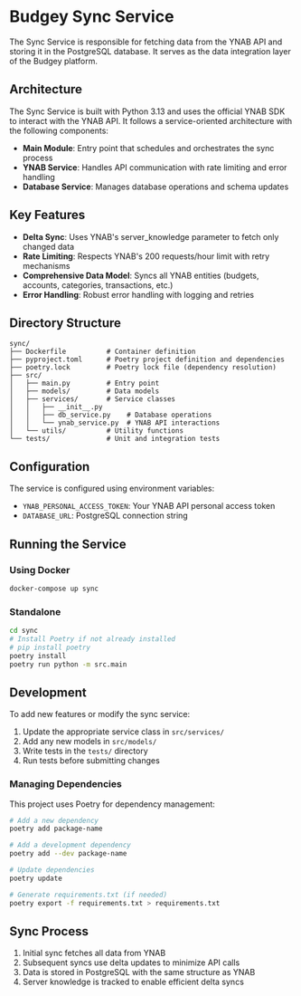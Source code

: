 # Budgey Sync Service

The Sync Service is responsible for fetching data from the YNAB API and storing it in the PostgreSQL database. It serves as the data integration layer of the Budgey platform.

## Architecture

The Sync Service is built with Python 3.13 and uses the official YNAB SDK to interact with the YNAB API. It follows a service-oriented architecture with the following components:

- **Main Module**: Entry point that schedules and orchestrates the sync process
- **YNAB Service**: Handles API communication with rate limiting and error handling
- **Database Service**: Manages database operations and schema updates

## Key Features

- **Delta Sync**: Uses YNAB's server_knowledge parameter to fetch only changed data
- **Rate Limiting**: Respects YNAB's 200 requests/hour limit with retry mechanisms
- **Comprehensive Data Model**: Syncs all YNAB entities (budgets, accounts, categories, transactions, etc.)
- **Error Handling**: Robust error handling with logging and retries

## Directory Structure

```
sync/
├── Dockerfile          # Container definition
├── pyproject.toml      # Poetry project definition and dependencies
├── poetry.lock         # Poetry lock file (dependency resolution)
├── src/
│   ├── main.py         # Entry point
│   ├── models/         # Data models
│   ├── services/       # Service classes
│   │   ├── __init__.py
│   │   ├── db_service.py    # Database operations
│   │   └── ynab_service.py  # YNAB API interactions
│   └── utils/          # Utility functions
└── tests/              # Unit and integration tests
```

## Configuration

The service is configured using environment variables:

- `YNAB_PERSONAL_ACCESS_TOKEN`: Your YNAB API personal access token
- `DATABASE_URL`: PostgreSQL connection string

## Running the Service

### Using Docker

```bash
docker-compose up sync
```

### Standalone

```bash
cd sync
# Install Poetry if not already installed
# pip install poetry
poetry install
poetry run python -m src.main
```

## Development

To add new features or modify the sync service:

1. Update the appropriate service class in `src/services/`
2. Add any new models in `src/models/`
3. Write tests in the `tests/` directory
4. Run tests before submitting changes

### Managing Dependencies

This project uses Poetry for dependency management:

```bash
# Add a new dependency
poetry add package-name

# Add a development dependency
poetry add --dev package-name

# Update dependencies
poetry update

# Generate requirements.txt (if needed)
poetry export -f requirements.txt > requirements.txt
```

## Sync Process

1. Initial sync fetches all data from YNAB
2. Subsequent syncs use delta updates to minimize API calls
3. Data is stored in PostgreSQL with the same structure as YNAB
4. Server knowledge is tracked to enable efficient delta syncs